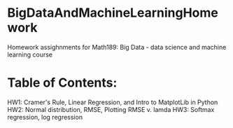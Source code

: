 # BigDataAndMachineLearningHomework

Homework assighnments for Math189: Big Data - data science and machine learning course

# Table of Contents:
HW1: Cramer's Rule, Linear Regression, and Intro to MatplotLib in Python
HW2: Normal distribution, RMSE, Plotting RMSE v. lamda
HW3: Softmax regression, log regression
